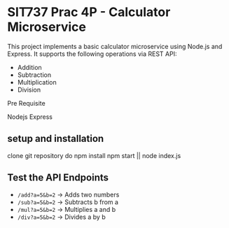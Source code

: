 # SIT737 Prac 4P - Calculator Microservice

This project implements a basic calculator microservice using Node.js and Express. It supports the following operations via REST API:

- Addition
- Subtraction
- Multiplication
- Division

Pre Requisite

Nodejs
Express

## setup and installation
clone git repository
do npm install 
npm start || node index.js


## Test the API Endpoints
- `/add?a=5&b=2` → Adds two numbers  
- `/sub?a=5&b=2` → Subtracts b from a  
- `/mul?a=5&b=2` → Multiplies a and b  
- `/div?a=5&b=2` → Divides a by b  
